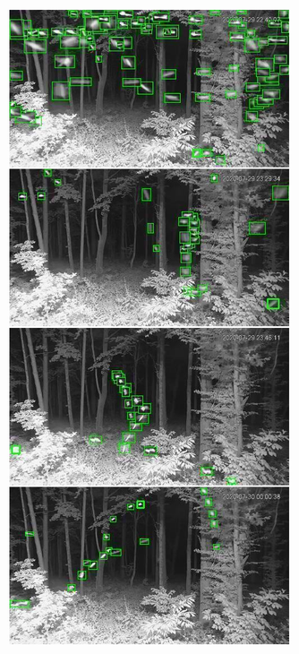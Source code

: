 ![20200729-223920-230925](in/20200729/20200729-223920-230925_0_.jpg)
![20200729-230930-233935](in/20200729/20200729-230930-233935_0_.jpg)
![20200729-233940-000000](in/20200729/20200729-233940-000000_0_.jpg)
![20200730-000005-003010](in/20200730/20200730-000005-003010_0_.jpg)
